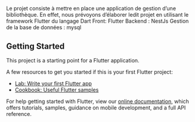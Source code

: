 # 

Le projet consiste à mettre en place une application de gestion d’une bibliothèque. En effet, nous prévoyons d’élaborer ledit projet en utilisant le framework Flutter du langage Dart
Front: Flutter
Backend : NestJs
Gestion de la base de données : mysql
## Getting Started

This project is a starting point for a Flutter application.

A few resources to get you started if this is your first Flutter project:

- [Lab: Write your first Flutter app](https://flutter.dev/docs/get-started/codelab)
- [Cookbook: Useful Flutter samples](https://flutter.dev/docs/cookbook)

For help getting started with Flutter, view our
[online documentation](https://flutter.dev/docs), which offers tutorials,
samples, guidance on mobile development, and a full API reference.
